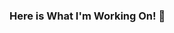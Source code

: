 ### Here is What I'm Working On! 👋

<!--
**realHassaneBen/realHassaneBen** is a ✨ _special_ ✨ repository because its `README.md` (this file) appears on your GitHub profile.

Here are some ideas to get you started:

- 🔭 I’m currently working on ... Different Projects using popular frameworks and libraries (Vue.js, React.js, Node.js ...)  
- 🌱 I’m currently learning ... 
- 👯 I’m looking to collaborate on ... Vue.js, React.js
- 🤔 I’m looking for help with ... AWS
- 💬 Ask me about ... Anything
- 📫 How to reach me: ... [@realHassaneBen](https://twitter.com/realHassaneBen)
- 😄 Pronouns: ... He/Him
- ⚡ Fun fact: ... I'm a human
-->

